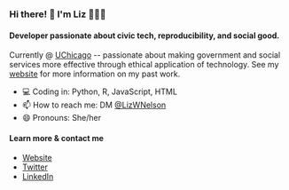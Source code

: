 ### Hi there! 👋 I'm Liz 👩🏻‍💻 

#### Developer passionate about civic tech, reproducibility, and social good.

Currently @ [UChicago](https://capp.uchicago.edu/) -- passionate about making government and social services more effective through ethical application of technology. See my [website](liz-nelson.com) for more information on my past work.

- :computer: Coding in: Python, R, JavaScript, HTML
- 📫 How to reach me: DM [@LizWNelson](https://twitter.com/LizWNelson)
- 😄 Pronouns: She/her

#### Learn more & contact me
- [Website](liz-nelson.com)
- [Twitter](https://twitter.com/LizWNelson)
- [LinkedIn](https://www.linkedin.com/in/elizabeth-nelson-58937011a)
